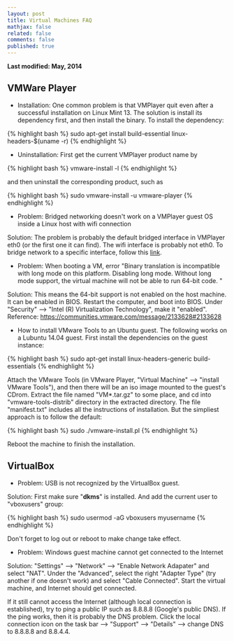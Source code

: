 ```yaml
---
layout: post
title: Virtual Machines FAQ
mathjax: false
related: false
comments: false
published: true
---
```


__Last modified: May, 2014__


## VMWare Player

* Installation: One common problem is that VMPlayer quit even after a successful installation on Linux Mint 13. The solution is install its dependency first, and then install the binary. To install the dependency: 

{% highlight bash %}
sudo apt-get install build-essential linux-headers-$(uname -r)
{% endhighlight %}

* Uninstallation: First get the current VMPlayer product name by 

{% highlight bash %}
vmware-install -l
{% endhighlight %}

and then uninstall the corresponding product, such as 

{% highlight bash %}
sudo vmware-install -u vmware-player
{% endhighlight %}

* Problem: Bridged networking doesn't work on a VMPlayer guest OS inside a Linux host with wifi connection

Solution: The problem is probably the default bridged interface in VMPlayer eth0 (or the first one it can find). The wifi interface is probably not eth0. To bridge network to a specific interface, follow this [link](http://joekuan.wordpress.com/2012/12/12/vmplayer-how-to-bridge-to-a-specific-network-port/). 

* Problem: When booting a VM, error "Binary translation is incompatible with long mode on this platform. Disabling long mode. Without long mode support, the virtual machine will not be able to run 64-bit code. "

Solution: This means the 64-bit support is not enabled on the host machine. It can be enabled in BIOS. Restart the computer, and boot into BIOS. Under "Security" --> "Intel (R) Virtualization Technology", make it "enabled". Reference: https://communities.vmware.com/message/2133628#2133628

* How to install VMware Tools to an Ubuntu guest. The following works on a Lubuntu 14.04 guest. First install the dependencies on the guest instance: 

{% highlight bash %}
sudo apt-get install linux-headers-generic build-essentials
{% endhighlight %}

Attach the VMware Tools (in VMware Player, "Virtual Machine" --> "install VMware Tools"), and then there will be an iso image mounted to the guest's CDrom. Extract the file named "VM*.tar.gz" to some place, and cd into "vmware-tools-distrib" directory in the extracted directory. The file "manifest.txt" includes all the instructions of installation. But the simpliest approach is to follow the default: 

{% highlight bash %}
sudo ./vmware-install.pl
{% endhighlight %}

Reboot the machine to finish the installation. 


## VirtualBox

* Problem: USB is not recognized by the VirtualBox guest. 

Solution: First make sure "**dkms**" is installed. And add the current user to "vboxusers" group: 

{% highlight bash %}
sudo usermod -aG vboxusers myusername
{% endhighlight %}

Don't forget to log out or reboot to make change take effect.

* Problem: Windows guest machine cannot get connected to the Internet

Solution: "Settings" --> "Network" --> "Enable Network Adapater" and select "NAT". Under the "Advanced", select the right "Adapter Type" (try another if one doesn't work) and select "Cable Connected". Start the virtual machine, and Internet should get connected. 

If it still cannot access the Internet (although local connection is established), try to ping a public IP such as 8.8.8.8 (Google's public DNS). If the ping works, then it is probably the DNS problem. Click the local connection icon on the task bar --> "Support" --> "Details" --> change DNS to 8.8.8.8 and 8.8.4.4. 